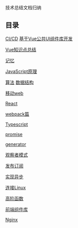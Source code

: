 <!--
 * @Author: DaiLinBo
 * @Date: 2019-08-04 23:50:40
 * @LastEditTime: 2021-09-01 15:31:06
 * @LastEditors: Aiden
 * @Description: 
 -->

技术总结文档归纳
## 目录
  [CI/CD](docs/ci-cd.md)
  [基于Vue公共UI组件库开发](docs/vue-library.md)

  [Vue知识点总结](docs/vue.md)

  [记忆](docs/memory.md)

  [JavaScript原理](docs/javascript.md)

  [算法](docs/arithmetic.md)
  [数据结构](docs/data-structure.md)

 [移动web](docs/mobile-web.md)

 [React](docs/react.md)

 [webpack篇](docs/webpack.md)

 [Typescript](docs/typescript.md)

 [promise](docs/promise.md)

 [generator](docs/generator.md)

 [观察者模式](docs/observer.md)

 [发布订阅](docs/publish-subscribe.md)

 [实现异步](docs/asynchronous.md)

 [连接Linux](docs/connect.md)

 [高阶函数](docs/highFun.md)

 [前端组件库](docs/libraries.md)

 [Nginx](docs/nginx.md)
